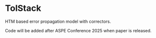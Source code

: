 # TolStack
HTM based error propagation model with correctors.

Code will be added after ASPE Conference 2025 when paper is released.
